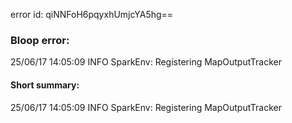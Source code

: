 error id: qiNNFoH6pqyxhUmjcYA5hg==
### Bloop error:

25/06/17 14:05:09 INFO SparkEnv: Registering MapOutputTracker
#### Short summary: 

25/06/17 14:05:09 INFO SparkEnv: Registering MapOutputTracker